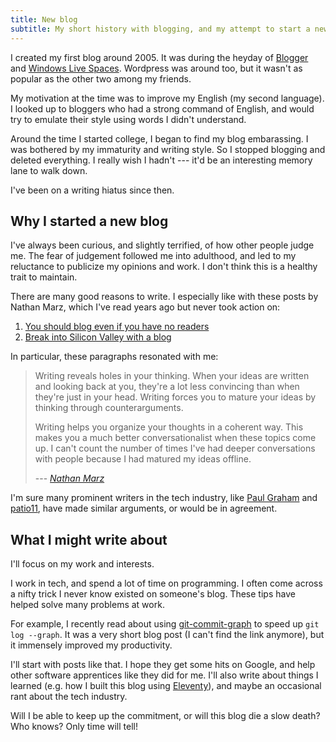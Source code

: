 ```yaml
---
title: New blog
subtitle: My short history with blogging, and my attempt to start a new blog.
---
```


I created my first blog around 2005. It was during the heyday of [Blogger][0]
and [Windows Live Spaces][1]. Wordpress was around too, but it wasn't as
popular as the other two among my friends.

My motivation at the time was to improve my English (my second language). I
looked up to bloggers who had a strong command of English, and would try to
emulate their style using words I didn't understand.

Around the time I started college, I began to find my blog embarassing. I was
bothered by my immaturity and writing style. So I stopped blogging and deleted
everything. I really wish I hadn't --- it'd be an interesting memory lane to
walk down.

I've been on a writing hiatus since then.

## Why I started a new blog

I've always been curious, and slightly terrified, of how other people judge me.
The fear of judgement followed me into adulthood, and led to my reluctance to
publicize my opinions and work. I don't think this is a healthy trait to
maintain.

There are many good reasons to write. I especially like with these posts by
Nathan Marz, which I've read years ago but never took action on:

1. [You should blog even if you have no readers][2]
2. [Break into Silicon Valley with a blog][3]

In particular, these paragraphs resonated with me:

> Writing reveals holes in your thinking. When your ideas are written and
> looking back at you, they're a lot less convincing than when they're just in
> your head. Writing forces you to mature your ideas by thinking through
> counterarguments.
>
> Writing helps you organize your thoughts in a coherent way. This makes you a
> much better conversationalist when these topics come up. I can't count the
> number of times I've had deeper conversations with people because I had
> matured my ideas offline.
>
> --- <cite>[Nathan Marz][2]</cite>

I'm sure many prominent writers in the tech industry, like [Paul Graham][4] and
[patio11][5], have made similar arguments, or would be in agreement.

## What I might write about

I'll focus on my work and interests.

I work in tech, and spend a lot of time on programming. I often come across a
nifty trick I never know existed on someone's blog. These tips have helped
solve many problems at work.

For example, I recently read about using [git-commit-graph][6] to speed up
`git log --graph`. It was a very short blog post (I can't find the link
anymore), but it immensely improved my productivity.

I'll start with posts like that. I hope they get some hits on Google, and help
other software apprentices like they did for me. I'll also write about things I
learned (e.g. how I built this blog using [Eleventy][7]), and maybe an
occasional rant about the tech industry.

Will I be able to keep up the commitment, or will this blog die a slow death?
Who knows? Only time will tell!

[0]: https://en.wikipedia.org/wiki/Blogger_(service)
[1]: https://en.wikipedia.org/wiki/Windows_Live_Spaces
[2]: http://nathanmarz.com/blog/you-should-blog-even-if-you-have-no-readers.html
[3]: http://nathanmarz.com/blog/break-into-silicon-valley-with-a-blog-1.html
[4]: http://www.paulgraham.com/
[5]: https://www.kalzumeus.com/
[6]: https://git-scm.com/docs/commit-graph
[7]: https://www.11ty.dev/
